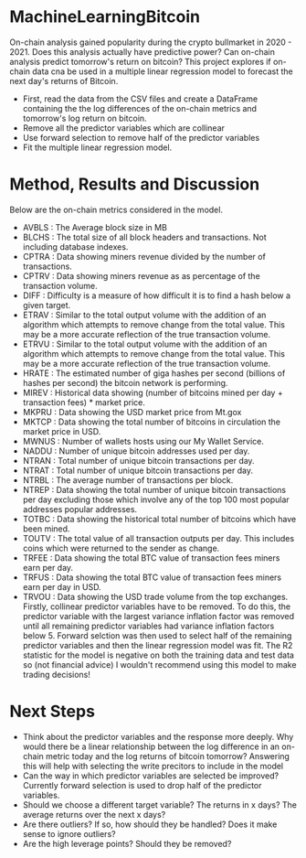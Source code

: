# MachineLearningBitcoin
On-chain analysis gained popularity during the crypto bullmarket in 2020 - 2021. Does this analysis actually have predictive power?
Can on-chain analysis predict tomorrow's return on bitcoin? This project explores if on-chain data cna be used in a multiple linear regression model to forecast the next day's returns of Bitcoin.
- First, read the data from the CSV files and create a DataFrame containing the the log differences of the on-chain metrics and tomorrow's log return on bitcoin.
- Remove all the predictor variables which are collinear
- Use forward selection to remove half of the predictor variables
- Fit the multiple linear regression model.

# Method, Results and Discussion
Below are the on-chain metrics considered in the model.
- AVBLS : The Average block size in MB
- BLCHS : The total size of all block headers and transactions. Not including database indexes.
- CPTRA : Data showing miners revenue divided by the number of transactions.
- CPTRV : Data showing miners revenue as as percentage of the transaction volume.
- DIFF : Difficulty is a measure of how difficult it is to find a hash below a given target.
- ETRAV : Similar to the total output volume with the addition of an algorithm which attempts to remove change from the total value. This may be a more accurate reflection of the true transaction volume.
- ETRVU : Similar to the total output volume with the addition of an algorithm which attempts to remove change from the total value. This may be a more accurate reflection of the true transaction volume.
- HRATE : The estimated number of giga hashes per second (billions of hashes per second) the bitcoin network is performing.
- MIREV : Historical data showing (number of bitcoins mined per day + transaction fees) * market price.
- MKPRU : Data showing the USD market price from Mt.gox
- MKTCP : Data showing the total number of bitcoins in circulation the market price in USD.
- MWNUS : Number of wallets hosts using our My Wallet Service.
- NADDU : Number of unique bitcoin addresses used per day.
- NTRAN : Total number of unique bitcoin transactions per day.
- NTRAT : Total number of unique bitcoin transactions per day.
- NTRBL : The average number of transactions per block.
- NTREP : Data showing the total number of unique bitcoin transactions per day excluding those which involve any of the top 100 most popular addresses popular addresses.
- TOTBC : Data showing the historical total number of bitcoins which have been mined.
- TOUTV : The total value of all transaction outputs per day. This includes coins which were returned to the sender as change.
- TRFEE : Data showing the total BTC value of transaction fees miners earn per day.
- TRFUS : Data showing the total BTC value of transaction fees miners earn per day in USD.
- TRVOU : Data showing the USD trade volume from the top exchanges.
Firstly, collinear predictor variables have to be removed. To do this, the predictor variable with the largest variance inflation factor was removed until all remaining predictor variables had variance inflation factors below 5. Forward selction was then used to select half of the remaining predictor variables and then the linear regression model was fit. The R2 statistic for the model is negative on both the training data and test data so (not financial advice) I wouldn't recommend using this model to make trading decisions!

# Next Steps
- Think about the predictor variables and the response more deeply. Why would there be a linear relationship between the log difference in an on-chain metric today and the log returns of bitcoin tomorrow? Answering this will help with selecting the write precitors to include in the model
- Can the way in which predictor variables are selected be improved? Currently forward selection is used to drop half of the predictor variables.
- Should we choose a different target variable? The returns in x days? The average returns over the next x days?
- Are there outliers? If so, how should they be handled? Does it make sense to ignore outliers? 
- Are the high leverage points? Should they be removed?
